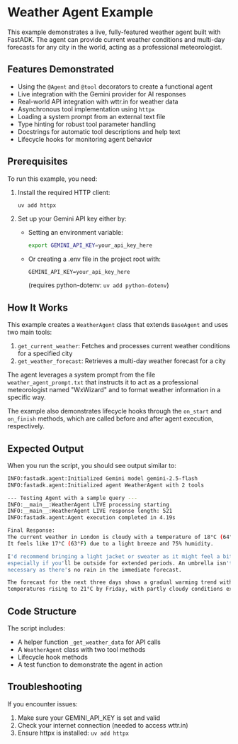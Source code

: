 # Weather Agent Example

This example demonstrates a live, fully-featured weather agent built with FastADK. The agent can provide current weather conditions and multi-day forecasts for any city in the world, acting as a professional meteorologist.

## Features Demonstrated

- Using the `@Agent` and `@tool` decorators to create a functional agent
- Live integration with the Gemini provider for AI responses
- Real-world API integration with wttr.in for weather data
- Asynchronous tool implementation using `httpx`
- Loading a system prompt from an external text file
- Type hinting for robust tool parameter handling
- Docstrings for automatic tool descriptions and help text
- Lifecycle hooks for monitoring agent behavior

## Prerequisites

To run this example, you need:

1. Install the required HTTP client:

   ```bash
   uv add httpx
   ```

2. Set up your Gemini API key either by:
   - Setting an environment variable:

     ```bash
     export GEMINI_API_KEY=your_api_key_here
     ```

   - Or creating a .env file in the project root with:

     ```env
     GEMINI_API_KEY=your_api_key_here
     ```

     (requires python-dotenv: `uv add python-dotenv`)

## How It Works

This example creates a `WeatherAgent` class that extends `BaseAgent` and uses two main tools:

1. `get_current_weather`: Fetches and processes current weather conditions for a specified city
2. `get_weather_forecast`: Retrieves a multi-day weather forecast for a city

The agent leverages a system prompt from the file `weather_agent_prompt.txt` that instructs it to act as a professional meteorologist named "WxWizard" and to format weather information in a specific way.

The example also demonstrates lifecycle hooks through the `on_start` and `on_finish` methods, which are called before and after agent execution, respectively.

## Expected Output

When you run the script, you should see output similar to:

```bash
INFO:fastadk.agent:Initialized Gemini model gemini-2.5-flash
INFO:fastadk.agent:Initialized agent WeatherAgent with 2 tools

--- Testing Agent with a sample query ---
INFO:__main__:WeatherAgent LIVE processing starting
INFO:__main__:WeatherAgent LIVE response length: 521
INFO:fastadk.agent:Agent execution completed in 4.19s

Final Response:
The current weather in London is cloudy with a temperature of 18°C (64°F).
It feels like 17°C (63°F) due to a light breeze and 75% humidity.

I'd recommend bringing a light jacket or sweater as it might feel a bit cool,
especially if you'll be outside for extended periods. An umbrella isn't
necessary as there's no rain in the immediate forecast.

The forecast for the next three days shows a gradual warming trend with
temperatures rising to 21°C by Friday, with partly cloudy conditions expected.
```

## Code Structure

The script includes:

- A helper function `_get_weather_data` for API calls
- A `WeatherAgent` class with two tool methods
- Lifecycle hook methods
- A test function to demonstrate the agent in action

## Troubleshooting

If you encounter issues:

1. Make sure your GEMINI_API_KEY is set and valid
2. Check your internet connection (needed to access wttr.in)
3. Ensure httpx is installed: `uv add httpx`
